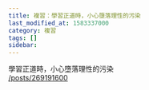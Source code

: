 ```yaml
---
title: 複習：學習正道時，小心墮落理性的污染
last_modified_at: 1583337000
category: 複習
tags: []
sidebar: 
---
```


<p>學習正道時，小心墮落理性的污染<br/>
<a href="/posts/269191600" target="_blank">/posts/269191600</a></p>
<p> </p>

